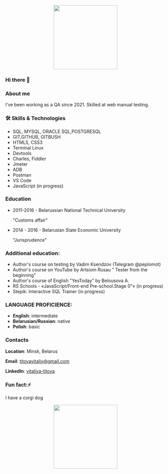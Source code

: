 <div id="header" align="center">
  <img src="https://media.giphy.com/media/DlzrKRWACjCgMR1EFR/giphy.gif" width="200"/>
</div>

### Hi there 👋

### About me
I've been working as a QA since 2021. Skilled at web manual testing.
### :hammer_and_wrench: Skills & Technologies
- SQL, MYSQL, ORACLE SQL,POSTGRESQL
- GIT,GITHUB, GITBUSH
- HTML5, CSS3
- Terminal Linux
- Devtools
- Charles, Fiddler
- Jmeter
- ADB
- Postman
- VS Code
- JavaScript (in progress)
<!---
### :fire: My Stats :
[![GitHub Streak](http://github-readme-streak-stats.herokuapp.com?user=Vitaliya-Titova&theme=dark&background=fff)](https://git.io/streak-stats)
  
[![Top Langs](https://github-readme-stats.vercel.app/api/top-langs/?username=Vitaliya-Titova&layout=compact&theme=vision-friendly-white)](https://github.com/anuraghazra/github-readme-stats)
-->

### Education
- 2011-2016 - Belarussian National Technical University 
  
  "Customs affair"
- 2014 - 2016 - Belarusian State Economic University 
   
   "Jurisprudence"
  
 ### Additional education:
- Author's course on testing by Vadim Ksendzov (Telegram @peplomot)
- Author's course on YouTube by Artsiom Rusau " Tester from the beginning"
- Author's course of English "YesToday" by Belousova A.
- RS Schools - «JavaScript/Front-end Pre-school.Stage 0"» (in progress)
- Stepik: Interactive SQL Trainer (in progress)

### LANGUAGE PROFICIENCE:
- **English**: intermediate
- **Belarusian/Russian**: native
- **Polish**: basic

### Contacts
__Location__: Minsk, Belarus

__Email__: titovavitaliy@gmail.com

__LinkedIn__: [vitaliya-titova](https://www.linkedin.com/in/vitaliya-titova)

 ### Fun fact:⚡
 I have a corgi dog 


<div id="header" align="center">
  <img src="https://media.giphy.com/media/0yOIUXX51I4sZ93oRL/giphy.gif" width="200"/>
</div>
<!---
- 🔭 I’m currently working on ...
- 🌱 I’m currently learning ...
- 👯 I’m looking to collaborate on ...
- 🤔 I’m looking for help with ...
- 💬 Ask me about ...
- 📫 How to reach me: ...
- 😄 Pronouns: ...
- ⚡ Fun fact: ...
-->

